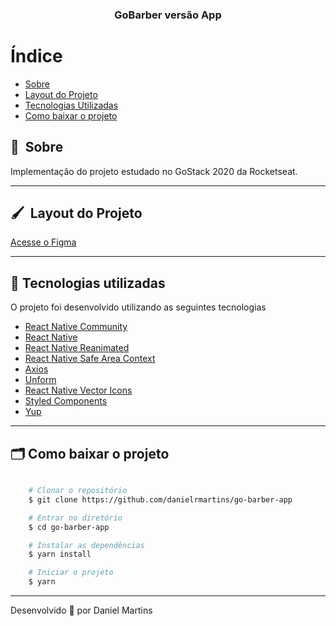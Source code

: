 <h3 align="center">
  GoBarber versão App
</h3>

# Índice

- [Sobre](#-sobre)
- [Layout do Projeto](#-layout)
- [Tecnologias Utilizadas](#-tecnologias-utilizadas)
- [Como baixar o projeto](#-como-baixar-o-projeto)

## 🔖&nbsp; Sobre

Implementação do projeto estudado no GoStack 2020 da Rocketseat.

---

## 🖌&nbsp; Layout do Projeto 

[Acesse o Figma](https://www.figma.com/file/BXCihtXXh9p37lGsENV614/GoBarber?node-id=0%3A1)

---

## 🚀 Tecnologias utilizadas

O projeto foi desenvolvido utilizando as seguintes tecnologias

- [React Native Community](https://github.com/react-native-community)
- [React Native](https://reactnative.dev/)
- [React Native Reanimated](https://docs.swmansion.com/react-native-reanimated/)
- [React Native Safe Area Context](https://github.com/th3rdwave/react-native-safe-area-context)
- [Axios](https://github.com/axios/axios)
- [Unform](https://unform.dev/)
- [React Native Vector Icons](https://github.com/oblador/react-native-vector-icons)
- [Styled Components](https://styled-components.com/)
- [Yup](https://www.npmjs.com/package/yup)

---

## 🗂 Como baixar o projeto

```bash

    # Clonar o repositório
    $ git clone https://github.com/danielrmartins/go-barber-app

    # Entrar no diretório
    $ cd go-barber-app

    # Instalar as dependências
    $ yarn install

    # Iniciar o projeto
    $ yarn
```

---

Desenvolvido 💜 por Daniel Martins

